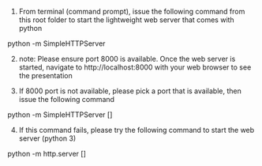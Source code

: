 1. From terminal (command prompt), issue the following command from this root folder to start the lightweight web server that comes with python

python -m SimpleHTTPServer 

2. note: Please ensure port 8000 is available.  Once the web server is started, navigate to http://localhost:8000 with your web browser to see the presentation

3. If 8000 port is not available, please pick a port that is available, then issue the following command

python -m SimpleHTTPServer [<portNo>]

4. If this command fails, please try the following command to start the web server (python 3)

python -m http.server [<portNo>]


